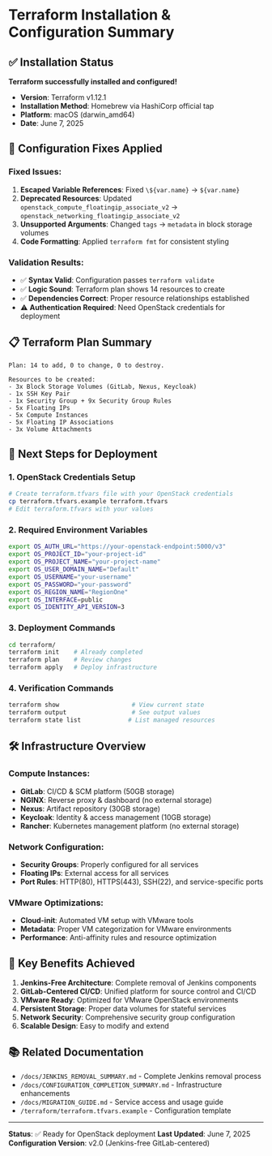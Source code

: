 # Terraform Installation & Configuration Summary

## ✅ Installation Status

**Terraform successfully installed and configured!**

- **Version**: Terraform v1.12.1
- **Installation Method**: Homebrew via HashiCorp official tap
- **Platform**: macOS (darwin_amd64)
- **Date**: June 7, 2025

## 🔧 Configuration Fixes Applied

### Fixed Issues:
1. **Escaped Variable References**: Fixed `\${var.name}` → `${var.name}`
2. **Deprecated Resources**: Updated `openstack_compute_floatingip_associate_v2` → `openstack_networking_floatingip_associate_v2`
3. **Unsupported Arguments**: Changed `tags` → `metadata` in block storage volumes
4. **Code Formatting**: Applied `terraform fmt` for consistent styling

### Validation Results:
- ✅ **Syntax Valid**: Configuration passes `terraform validate`
- ✅ **Logic Sound**: Terraform plan shows 14 resources to create
- ✅ **Dependencies Correct**: Proper resource relationships established
- ⚠️ **Authentication Required**: Need OpenStack credentials for deployment

## 📋 Terraform Plan Summary

```
Plan: 14 to add, 0 to change, 0 to destroy.

Resources to be created:
- 3x Block Storage Volumes (GitLab, Nexus, Keycloak)
- 1x SSH Key Pair
- 1x Security Group + 9x Security Group Rules
- 5x Floating IPs
- 5x Compute Instances
- 5x Floating IP Associations
- 3x Volume Attachments
```

## 🚀 Next Steps for Deployment

### 1. OpenStack Credentials Setup
```bash
# Create terraform.tfvars file with your OpenStack credentials
cp terraform.tfvars.example terraform.tfvars
# Edit terraform.tfvars with your values
```

### 2. Required Environment Variables
```bash
export OS_AUTH_URL="https://your-openstack-endpoint:5000/v3"
export OS_PROJECT_ID="your-project-id"
export OS_PROJECT_NAME="your-project-name"
export OS_USER_DOMAIN_NAME="Default"
export OS_USERNAME="your-username"
export OS_PASSWORD="your-password"
export OS_REGION_NAME="RegionOne"
export OS_INTERFACE=public
export OS_IDENTITY_API_VERSION=3
```

### 3. Deployment Commands
```bash
cd terraform/
terraform init    # Already completed
terraform plan    # Review changes
terraform apply   # Deploy infrastructure
```

### 4. Verification Commands
```bash
terraform show                    # View current state
terraform output                  # See output values
terraform state list             # List managed resources
```

## 🛠️ Infrastructure Overview

### Compute Instances:
- **GitLab**: CI/CD & SCM platform (50GB storage)
- **NGINX**: Reverse proxy & dashboard (no external storage)
- **Nexus**: Artifact repository (30GB storage)
- **Keycloak**: Identity & access management (10GB storage)
- **Rancher**: Kubernetes management platform (no external storage)

### Network Configuration:
- **Security Groups**: Properly configured for all services
- **Floating IPs**: External access for all services
- **Port Rules**: HTTP(80), HTTPS(443), SSH(22), and service-specific ports

### VMware Optimizations:
- **Cloud-init**: Automated VM setup with VMware tools
- **Metadata**: Proper VM categorization for VMware environments
- **Performance**: Anti-affinity rules and resource optimization

## 🎯 Key Benefits Achieved

1. **Jenkins-Free Architecture**: Complete removal of Jenkins components
2. **GitLab-Centered CI/CD**: Unified platform for source control and CI/CD
3. **VMware Ready**: Optimized for VMware OpenStack environments
4. **Persistent Storage**: Proper data volumes for stateful services
5. **Network Security**: Comprehensive security group configuration
6. **Scalable Design**: Easy to modify and extend

## 📚 Related Documentation

- `/docs/JENKINS_REMOVAL_SUMMARY.md` - Complete Jenkins removal process
- `/docs/CONFIGURATION_COMPLETION_SUMMARY.md` - Infrastructure enhancements
- `/docs/MIGRATION_GUIDE.md` - Service access and usage guide
- `/terraform/terraform.tfvars.example` - Configuration template

---

**Status**: ✅ Ready for OpenStack deployment
**Last Updated**: June 7, 2025
**Configuration Version**: v2.0 (Jenkins-free GitLab-centered)
